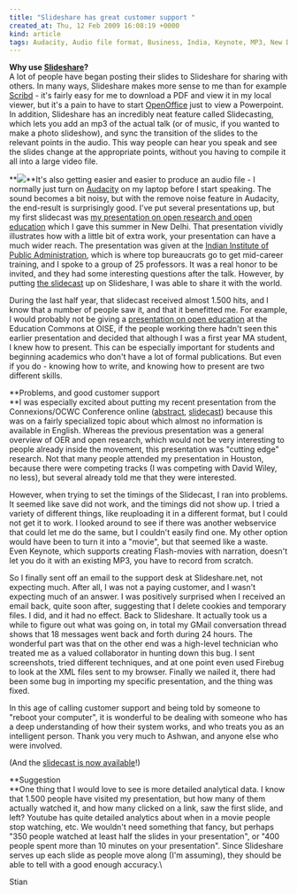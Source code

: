 ```yaml
---
title: "Slideshare has great customer support "
created_at: Thu, 12 Feb 2009 16:08:19 +0000
kind: article
tags: Audacity, Audio file format, Business, India, Keynote, MP3, New Delhi, personal, politics, Scribd, SlideShare, tech
---
```


**Why use [Slideshare](http://slideshare.com "SlideShare")?**\
A lot of people have began posting their slides to Slideshare for
sharing with others. In many ways, Slideshare makes more sense to me
than for example [Scribd](http://scribd.com "Scribd") - it's fairly easy
for me to download a PDF and view it in my local viewer, but it's a pain
to have to start
[OpenOffice](http://www.openoffice.org/ "OpenOffice.org") just to view a
Powerpoint. In addition, Slideshare has an incredibly neat feature
called Slidecasting, which lets you add an mp3 of the actual talk (or of
music, if you wanted to make a photo slideshow), and sync the transition
of the slides to the relevant points in the audio. This way people can
hear you speak and see the slides change at the appropriate points,
without you having to compile it all into a large video file.

**[![](http://public.slideshare.net/images/redesign/slideshare.gif)](http://www.slideshare.net)**It's
also getting easier and easier to produce an audio file - I normally
just turn on [Audacity](http://audacity.sourceforge.net/ "Audacity") on
my laptop before I start speaking. The sound becomes a bit noisy, but
with the remove noise feature in Audacity, the end-result is
surprisingly good. I've put several presentations up, but my first
slidecast was [my presentation on open research and open
education](http://reganmian.net/blog/2008/08/14/talk-at-iipa-in-delhi-on-open-research-oer-and-open-learning-in-developing-countries-slidecast/)
which I gave this summer in New Delhi. That presentation vividly
illustrates how with a little bit of extra work, your presentation can
have a much wider reach. The presentation was given at the [Indian
Institute of Public Administration](http://www.iipa.ernet.in/), which is
where top bureaucrats go to get mid-career training, and I spoke to a
group of 25 professors. It was a real honor to be invited, and they had
some interesting questions after the talk. However, by putting [the
slidecast](http://www.slideshare.net/houshuang/open-research-open-educational-resources-and-open-learning-presentation-at-iipa-delhi-554807)
up on Slideshare, I was able to share it with the world.

During the last half year, that slidecast received almost 1.500 hits,
and I know that a number of people saw it, and that it benefitted me.
For example, I would probably not be giving a [presentation on open
education](http://reganmian.net/blog/2009/01/25/upcoming-presentation-open-education-around-the-world/)
at the Education Commons at OISE, if the people working there hadn't
seen this earlier presentation and decided that although I was a first
year MA student, I knew how to present. This can be especially important
for students and beginning academics who don't have a lot of formal
publications. But even if you do - knowing how to write, and knowing how
to present are two different skills.

**Problems, and good customer support\
**I was especially excited about putting my recent presentation from the
Connexions/OCWC Conference online
([abstract](http://reganmian.net/blog/2009/01/25/global-concept-local-practices-state-of-the-research-on-ocw-in-chinese/),
[slidecast](http://reganmian.net/blog/2009/02/12/presentation-on-opencourseware-in-china-posted-to-slideshare/))
because this was on a fairly specialized topic about which almost no
information is available in English. Whereas the previous presentation
was a general overview of OER and open research, which would not be very
interesting to people already inside the movement, this presentation was
"cutting edge" research. Not that many people attended my presentation
in Houston, because there were competing tracks (I was competing with
David Wiley, no less), but several already told me that they were
interested.

However, when trying to set the timings of the Slidecast, I ran into
problems. It seemed like save did not work, and the timings did not show
up. I tried a variety of different things, like reuploading it in a
different format, but I could not get it to work. I looked around to see
if there was another webservice that could let me do the same, but I
couldn't easily find one. My other option would have been to turn it
into a "movie", but that seemed like a waste. Even Keynote, which
supports creating Flash-movies with narration, doesn't let you do it
with an existing MP3, you have to record from scratch.

So I finally sent off an email to the support desk at Slideshare.net,
not expecting much. After all, I was not a paying customer, and I wasn't
expecting much of an answer. I was positively surprised when I received
an email back, quite soon after, suggesting that I delete cookies and
temporary files. I did, and it had no effect. Back to Slideshare. It
actually took us a while to figure out what was going on, in total my
GMail conversation thread shows that 18 messages went back and forth
during 24 hours. The wonderful part was that on the other end was a
high-level technician who treated me as a valued collaborator in hunting
down this bug. I sent screenshots, tried different techniques, and at
one point even used Firebug to look at the XML files sent to my browser.
Finally we nailed it, there had been some bug in importing my specific
presentation, and the thing was fixed.

In this age of calling customer support and being told by someone to
"reboot your computer", it is wonderful to be dealing with someone who
has a deep understanding of how their system works, and who treats you
as an intelligent person. Thank you very much to Ashwan, and anyone else
who were involved.

(And the [slidecast is now
available](http://reganmian.net/blog/2009/02/12/presentation-on-opencourseware-in-china-posted-to-slideshare/)!)

**Suggestion\
**One thing that I would love to see is more detailed analytical data. I
know that 1.500 people have visited my presentation, but how many of
them actually watched it, and how many clicked on a link, saw the first
slide, and left? Youtube has quite detailed analytics about when in a
movie people stop watching, etc. We wouldn't need something that fancy,
but perhaps "350 people watched at least half the slides in your
presentation", or "400 people spent more than 10 minutes on your
presentation". Since Slideshare serves up each slide as people move
along (I'm assuming), they should be able to tell with a good enough
accuracy.\

Stian
